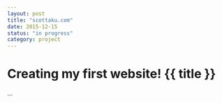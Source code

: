 ```yaml
---
layout: post
title: "scottaku.com"
date: 2015-12-15
status: "in progress"
category: project
---
```


# Creating my first website! {{ title }}

...
